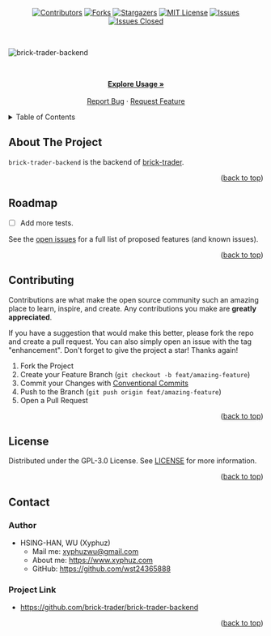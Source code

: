 <div id="top"></div>

<!-- PROJECT SHIELDS -->

[<div align="center"> ![Contributors][contributors-shield]][contributors-url]
[![Forks][forks-shield]][forks-url]
[![Stargazers][stars-shield]][stars-url]
[![MIT License][license-shield]][license-url]
[![Issues][issues-shield]][issues-url]
[![Issues Closed][issues-closed-shield]</div>][issues-closed-url]

<br />

<!-- PROJECT LOGO -->

![brick-trader-backend](https://socialify.git.ci/brick-trader/brick-trader-backend/image?font=KoHo&name=1&owner=1&pattern=Circuit%20Board&theme=Light&description=1)

<br />
<div align="center">
<p align="center">
    <a href="https://github.com/brick-trader/brick-trader-frontend"><strong>Explore Usage »</strong></a>
    <br />
    <br />
    <a href="https://github.com/brick-trader/brick-trader-backend/issues">Report Bug</a>
    ·
    <a href="https://github.com/brick-trader/brick-trader-backend/issues">Request Feature</a>
  </p>
</div>

<!-- TABLE OF CONTENTS -->

<details>
  <summary>Table of Contents</summary>
  <ol>
    <li><a href="#about-the-project">About The Project</a></li>
    <li><a href="#roadmap">Roadmap</a></li>
    <li><a href="#contributing">Contributing</a></li>
    <li><a href="#license">License</a></li>
    <li><a href="#contact">Contact</a></li>
  </ol>
</details>

<!-- ABOUT THE PROJECT -->

## About The Project

`brick-trader-backend` is the backend of [brick-trader](https://github.com/brick-trader/brick-trader-frontend).

<p align="right">(<a href="#top">back to top</a>)</p>

<!-- ROADMAP -->

## Roadmap

- [ ] Add more tests.

See the [open issues](https://github.com/brick-trader/brick-trader-backend/issues)
for a full list of proposed features (and known issues).

<p align="right">(<a href="#top">back to top</a>)</p>

<!-- CONTRIBUTING -->

## Contributing

Contributions are what make the open source community such an amazing place to
learn, inspire, and create. Any contributions you make are **greatly
appreciated**.

If you have a suggestion that would make this better, please fork the repo and
create a pull request. You can also simply open an issue with the tag
"enhancement". Don't forget to give the project a star! Thanks again!

1. Fork the Project
2. Create your Feature Branch (`git checkout -b feat/amazing-feature`)
3. Commit your Changes with
   [Conventional Commits](https://www.conventionalcommits.org/en/v1.0.0/)
4. Push to the Branch (`git push origin feat/amazing-feature`)
5. Open a Pull Request

<p align="right">(<a href="#top">back to top</a>)</p>

<!-- LICENSE -->

## License

Distributed under the GPL-3.0 License. See
[LICENSE](https://github.com/brick-trader/brick-trader-backend/blob/main/LICENSE)
for more information.

<p align="right">(<a href="#top">back to top</a>)</p>

<!-- CONTACT -->

## Contact

### Author

- HSING-HAN, WU (Xyphuz)
  - Mail me: <xyphuzwu@gmail.com>
  - About me: <https://www.xyphuz.com>
  - GitHub: <https://github.com/wst24365888>

### Project Link

- <https://github.com/brick-trader/brick-trader-backend>

<p align="right">(<a href="#top">back to top</a>)</p>

[contributors-shield]: https://img.shields.io/github/contributors/brick-trader/brick-trader-backend.svg?style=for-the-badge
[contributors-url]: https://github.com/brick-trader/brick-trader-backend/graphs/contributors
[forks-shield]: https://img.shields.io/github/forks/brick-trader/brick-trader-backend.svg?style=for-the-badge
[forks-url]: https://github.com/brick-trader/brick-trader-backend/network/members
[stars-shield]: https://img.shields.io/github/stars/brick-trader/brick-trader-backend.svg?style=for-the-badge
[stars-url]: https://github.com/brick-trader/brick-trader-backend/stargazers
[issues-shield]: https://img.shields.io/github/issues/brick-trader/brick-trader-backend.svg?style=for-the-badge
[issues-url]: https://github.com/brick-trader/brick-trader-backend/issues
[issues-closed-shield]: https://img.shields.io/github/issues-closed/brick-trader/brick-trader-backend.svg?style=for-the-badge
[issues-closed-url]: https://github.com/brick-trader/brick-trader-backend/issues?q=is%3Aissue+is%3Aclosed
[license-shield]: https://img.shields.io/github/license/brick-trader/brick-trader-backend.svg?style=for-the-badge
[license-url]: https://github.com/brick-trader/brick-trader-backend/blob/main/LICENSE